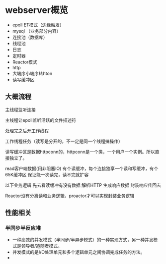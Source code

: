 # webserver概览

* epoll ET模式（边缘触发）
* mysql （业务部分内容）
* 连接池（数据库）
* 线程池
* 日志
* 定时器
* Reactor模式
* http
* 大端序小端序转hton
* 读写缓冲区

## 大概流程

主线程监听连接

主线程让epoll监听活跃的文件描述符

处理完之后开工作线程

工作线程任务（读写是分开的，不一定是同一个线程搞操作）

读写缓冲区是数据httpconn的，httpconn是一个类，一个用户一个实例。所以直接独立了。

read客户端数据(用非阻塞IO)
有个读缓冲，每个连接独享一个读和写缓冲，有个65K缓冲区 保证能一次读完，读不完就扩容

以下业务逻辑
先去看读缓冲有没有数据
解析HTTP
生成响应数据
封装响应传回去

Reactor没有分离读和业务逻辑，proactor才可以实现封装业务逻辑

## 性能相关

### 半同步半反应堆

* 一种高效的并发模式（半同步/半异步模式）的一种实现方式，另一种并发模式是领导者/追随者模式。
* 并发模式的是I/O处理单元和多个逻辑单元之间协调完成任务的方法。
* 



